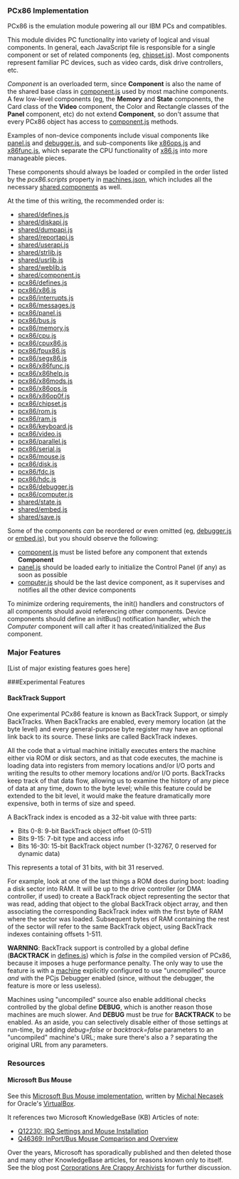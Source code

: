 ### PCx86 Implementation

PCx86 is the emulation module powering all our IBM PCs and compatibles.

This module divides PC functionality into variety of logical and visual components.
In general, each JavaScript file is responsible for a single component or set of related components (eg,
[chipset.js](lib/chipset.js)).  Most components represent familiar PC devices, such as video cards, disk drive
controllers, etc.

*Component* is an overloaded term, since **Component** is also the name of the shared base class in
[component.js](../shared/lib/component.js) used by most machine components.  A few low-level components
(eg, the **Memory** and **State** components, the Card class of the **Video** component, the Color and Rectangle
classes of the **Panel** component, etc) do not extend **Component**, so don't assume that every PCx86 object has
access to [component.js](../shared/lib/component.js) methods.

Examples of non-device components include visual components like [panel.js](lib/panel.js) and
[debugger.js](lib/debugger.js), and sub-components like [x86ops.js](lib/x86ops.js) and [x86func.js](lib/x86func.js),
which separate the CPU functionality of [x86.js](lib/x86.js) into more manageable pieces.

These components should always be loaded or compiled in the order listed by the *pcx86.scripts* property in
[machines.json](https://github.com/jeffpar/pcjs/blob/master/_data/machines.json), which includes all the necessary
[shared components](../shared/lib/) as well.

At the time of this writing, the recommended order is:

  - [shared/defines.js](../shared/lib/defines.js)
  - [shared/diskapi.js](../shared/lib/diskapi.js)
  - [shared/dumpapi.js](../shared/lib/dumpapi.js)
  - [shared/reportapi.js](../shared/lib/reportapi.js)
  - [shared/userapi.js](../shared/lib/userapi.js)
  - [shared/strlib.js](../shared/lib/strlib.js)
  - [shared/usrlib.js](../shared/lib/usrlib.js)
  - [shared/weblib.js](../shared/lib/weblib.js)
  - [shared/component.js](../shared/lib/component.js)
  - [pcx86/defines.js](lib/defines.js)
  - [pcx86/x86.js](lib/x86.js)
  - [pcx86/interrupts.js](lib/interrupts.js)
  - [pcx86/messages.js](lib/messages.js)
  - [pcx86/panel.js](lib/panel.js)
  - [pcx86/bus.js](lib/bus.js)
  - [pcx86/memory.js](lib/memory.js)
  - [pcx86/cpu.js](lib/cpu.js)
  - [pcx86/cpux86.js](lib/cpux86.js)
  - [pcx86/fpux86.js](lib/fpux86.js)
  - [pcx86/segx86.js](lib/segx86.js)
  - [pcx86/x86func.js](lib/x86func.js)
  - [pcx86/x86help.js](lib/x86help.js)
  - [pcx86/x86mods.js](lib/x86mods.js)
  - [pcx86/x86ops.js](lib/x86ops.js)
  - [pcx86/x86op0f.js](lib/x86op0f.js)
  - [pcx86/chipset.js](lib/chipset.js)
  - [pcx86/rom.js](lib/rom.js)
  - [pcx86/ram.js](lib/ram.js)
  - [pcx86/keyboard.js](lib/keyboard.js)
  - [pcx86/video.js](lib/video.js)
  - [pcx86/parallel.js](lib/parallel.js)
  - [pcx86/serial.js](lib/serial.js)
  - [pcx86/mouse.js](lib/mouse.js)
  - [pcx86/disk.js](lib/disk.js)
  - [pcx86/fdc.js](lib/fdc.js)
  - [pcx86/hdc.js](lib/hdc.js)
  - [pcx86/debugger.js](lib/debugger.js)
  - [pcx86/computer.js](lib/computer.js)
  - [shared/state.js](../shared/lib/state.js)
  - [shared/embed.js](../shared/lib/embed.js)
  - [shared/save.js](../shared/lib/save.js)

Some of the components *can* be reordered or even omitted (eg, [debugger.js](lib/debugger.js) or
[embed.js](../shared/lib/embed.js)), but you should observe the following:

  - [component.js](../shared/lib/component.js) must be listed before any component that extends **Component**
  - [panel.js](lib/panel.js) should be loaded early to initialize the Control Panel (if any) as soon as possible
  - [computer.js](lib/computer.js) should be the last device component, as it supervises and notifies all the other device components

To minimize ordering requirements, the init() handlers and constructors of all components should avoid
referencing other components.  Device components should define an initBus() notification handler, which the
*Computer* component will call after it has created/initialized the *Bus* component.

### Major Features

[List of major existing features goes here]

###Experimental Features

#### BackTrack Support

One experimental PCx86 feature is known as BackTrack Support, or simply BackTracks.  When BackTracks are enabled, every
memory location (at the byte level) and every general-purpose byte register may have an optional link back to its
source.  These links are called BackTrack indexes.

All the code that a virtual machine initially executes enters the machine either via ROM or disk sectors, and as that
code executes, the machine is loading data into registers from memory locations and/or I/O ports and writing the results
to other memory locations and/or I/O ports.  BackTracks keep track of that data flow, allowing us to examine the history
of any piece of data at any time, down to the byte level; while this feature could be extended to the bit level, it
would make the feature dramatically more expensive, both in terms of size and speed.

A BackTrack index is encoded as a 32-bit value with three parts:

- Bits 0-8: 9-bit BackTrack object offset (0-511)
- Bits 9-15: 7-bit type and access info
- Bits 16-30: 15-bit BackTrack object number (1-32767, 0 reserved for dynamic data)

This represents a total of 31 bits, with bit 31 reserved.

For example, look at one of the last things a ROM does during boot: loading a disk sector into RAM.  It will be up to
the drive controller (or DMA controller, if used) to create a BackTrack object representing the sector that was read,
adding that object to the global BackTrack object array, and then associating the corresponding BackTrack index with
the first byte of RAM where the sector was loaded.  Subsequent bytes of RAM containing the rest of the sector will refer
to the same BackTrack object, using BackTrack indexes containing offsets 1-511.

**WARNING**: BackTrack support is controlled by a global define (**BACKTRACK** in [defines.js](lib/defines.js)) which is
*false* in the compiled version of PCx86, because it imposes a huge performance penalty.  The only way to use the feature
is with a [machine](/blog/2015/01/17/) explicitly configured to use "uncompiled" source *and* with the PCjs Debugger
enabled (since, without the debugger, the feature is more or less useless).

Machines using "uncompiled" source also enable additional checks controlled by the global define **DEBUG**, which is
another reason those machines are much slower.  And **DEBUG** must be *true* for **BACKTRACK** to be enabled.
As an aside, you can selectively disable either of those settings at run-time, by adding *debug=false* or *backtrack=false*
parameters to an "uncompiled" machine's URL; make sure there's also a *?* separating the original URL from any parameters.

### Resources

#### Microsoft Bus Mouse

See this [Microsoft Bus Mouse implementation](https://www.virtualbox.org/svn/vbox/trunk/src/VBox/ExtPacks/BusMouseSample/BusMouse.cpp),
written by [Michal Necasek](http://www.os2museum.com) for Oracle's [VirtualBox](https://www.virtualbox.org).

It references two Microsoft KnowledgeBase (KB) Articles of note:

- [Q12230: IRQ Settings and Mouse Installation](/pubs/pc/reference/microsoft/kb/Q12230/)
- [Q46369: InPort/Bus Mouse Comparison and Overview](/pubs/pc/reference/microsoft/kb/Q46369/)

Over the years, Microsoft has sporadically published and then deleted those and many other KnowledgeBase articles,
for reasons known only to itself.  See the blog post [Corporations Are Crappy Archivists](/blog/2017/10/13/) for further
discussion.

